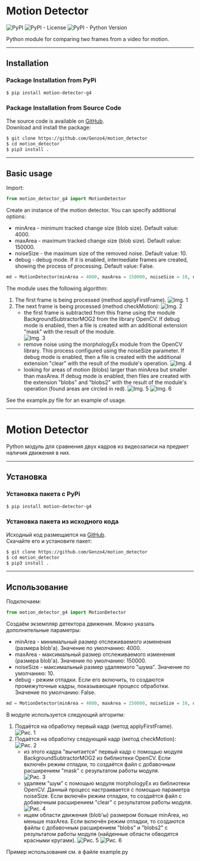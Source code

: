 # Motion Detector

![PyPI](https://img.shields.io/pypi/v/motion-detector-g4)
![PyPI - License](https://img.shields.io/pypi/l/motion-detector-g4)
![PyPI - Python Version](https://img.shields.io/pypi/pyversions/motion-detector-g4)

Python module for comparing two frames from a video for motion.

***

## Installation

### Package Installation from PyPi

```bash
$ pip install motion-detector-g4
```

### Package Installation from Source Code

The source code is available on [GitHub](https://github.com/Genzo4/motion_detector).  
Download and install the package:

```bash
$ git clone https://github.com/Genzo4/motion_detector
$ cd motion_detector
$ pip3 install .
```

***

## Basic usage

Import:
```python
from motion_detector_g4 import MotionDetector
```

Create an instance of the motion detector. You can specify additional options:
- minArea - minimum tracked change size (blob size).
  Default value: 4000.
- maxArea - maximum tracked change size (blob size).
  Default value: 150000.
- noiseSize - the maximum size of the removed noise.
  Default value: 10.
- debug - debug mode. If it is enabled, intermediate frames are created, 
  showing the process of processing.
  Default value: False.

```python
md = MotionDetector(minArea = 4000, maxArea = 150000, noiseSize = 10, debug = False)
```

The module uses the following algorithm:
1. The first frame is being processed (method applyFirstFrame).
![Img. 1](https://github.com/Genzo4/motion_detector/raw/main/images/01_frame_1.png "Img. 1 - First frame")
2. The next frame is being processed (method checkMotion):
![Img. 2](https://github.com/Genzo4/motion_detector/raw/main/images/01_frame_2.png "Img. 2 - Next frame")
   - the first frame is subtracted from this frame using the module BackgroundSubtractorMOG2
     from the library OpenCV. If debug mode is enabled, then a file is created with an additional 
     extension "mask" with the result of the module.  
     ![Img. 3](https://github.com/Genzo4/motion_detector/raw/main/images/01_frame_2.mask.png "Img. 3 - Removed the background")
   - remove noise using the morphologyEx module from the OpenCV library. This process 
     configured using the noiseSize parameter. If debug mode is enabled, then 
     a file is created with the additional extension "clear" with the result of the module's operation.
     ![Img. 4](https://github.com/Genzo4/motion_detector/raw/main/images/01_frame_2.clear.png "Img. 4 - Очистили от шума")
   - looking for areas of motion (blobs) larger than minArea but smaller than maxArea. If debug mode is enabled, then 
     files are created with the extension "blobs" and "blobs2" with the result of the module's operation 
     (found areas are circled in red).
     ![Img. 5](https://github.com/Genzo4/motion_detector/raw/main/images/01_frame_2.blobs.png "Img. 5 - Found areas of interest")
     ![Img. 6](https://github.com/Genzo4/motion_detector/raw/main/images/01_frame_2.blobs2.png "Img. 6 - Found areas of interest")

See the example.py file for an example of usage.

***

# Motion Detector

Python модуль для сравнения двух кадров из видеозаписи на предмет наличия движения в них.

***

## Установка

### Установка пакета с PyPi

```bash
$ pip install motion-detector-g4
```

### Установка пакета из исходного кода

Исходный код размещается на [GitHub](https://github.com/Genzo4/motion_detector).  
Скачайте его и установите пакет:

```bash
$ git clone https://github.com/Genzo4/motion_detector
$ cd motion_detector
$ pip3 install .
```

***

## Использование

Подключаем:
```python
from motion_detector_g4 import MotionDetector
```

Создаём экземпляр детектора движения. Можно указать дополнительные параметры:
- minArea - минимальный размер отслеживаемого изменения (размера blob'а).
  Значение по умолчанию: 4000.
- maxArea - максимальный размер отслеживаемого изменения (размера blob'а).
  Значение по умолчанию: 150000.
- noiseSize - максимальный размер удаляемого "шума".
  Значение по умолчанию: 10.
- debug - режим отладки. Если его включить, то создаются промежуточные кадры,
  показывающие процесс обработки.
  Значение по умолчанию: False.

```python
md = MotionDetector(minArea = 4000, maxArea = 150000, noiseSize = 10, debug = False)
```

В модуле используется следующий алгоритм:
1. Подаётся на обработку первый кадр (метод applyFirstFrame).
![Рис. 1](https://github.com/Genzo4/motion_detector/raw/main/images/01_frame_1.png "Рис. 1 - Первый кадр")
2. Подаётся на обработку следующий кадр (метод checkMotion):
![Рис. 2](https://github.com/Genzo4/motion_detector/raw/main/images/01_frame_2.png "Рис. 2 - следующий кадр")
   - из этого кадра "вычитается" первый кадр с помощью модуля BackgroundSubtractorMOG2
     из библиотеки OpenCV. Если включён режим отладки, то создаётся файл с добавочным
     расширением "mask" с результатом работы модуля.  
     ![Рис. 3](https://github.com/Genzo4/motion_detector/raw/main/images/01_frame_2.mask.png "Рис. 3 - Убрали фон")
   - удаляем "шум" с помощью модуля morphologyEx из библиотеки OpenCV. Данный процесс
     настраивается с помощью параметра noiseSize. Если включён режим отладки, то
     создаётся файл с добавочным расширением "clear" с результатом работы модуля.
     ![Рис. 4](https://github.com/Genzo4/motion_detector/raw/main/images/01_frame_2.clear.png "Рис. 4 - Очистили от шума")
   - ищем области движения (blob'ы) размером больше minArea, но меньше maxArea. Если включён режим отладки, то
     создаются файлы с добавочным расширением "blobs" и "blobs2" с результатом работы модуля 
     (найденные области обводятся красными кругами).
     ![Рис. 5](https://github.com/Genzo4/motion_detector/raw/main/images/01_frame_2.blobs.png "Рис. 5 - Нашли интересующие области движения")
     ![Рис. 6](https://github.com/Genzo4/motion_detector/raw/main/images/01_frame_2.blobs2.png "Рис. 6 - Нашли интересующие области движения")

Пример использования см. в файле example.py
